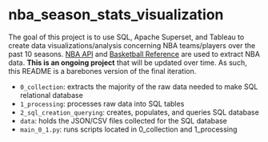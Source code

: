 # nba_season_stats_visualization

The goal of this project is to use SQL, Apache Superset, and Tableau to create data visualizations/analysis concerning NBA teams/players over the past 10 seasons. [NBA API](https://github.com/swar/nba_api) and [Basketball Reference](https://www.basketball-reference.com/) are used to extract NBA data. **This is an ongoing project** that will be updated over time. As such, this README is a barebones version of the final iteration.

- `0_collection`: extracts the majority of the raw data needed to make SQL relational database
- `1_processing`: processes raw data into SQL tables
- `2_sql_creation_querying`: creates, populates, and queries SQL database
- `data`: holds the JSON/CSV files collected for the SQL database
- `main_0_1.py`: runs scripts located in 0_collection and 1_processing
